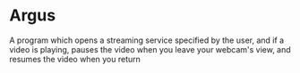 # Argus
 A program which opens a streaming service specified by the user, and if a video is playing,
 pauses the video when you leave your webcam's view, and resumes the video when you return
